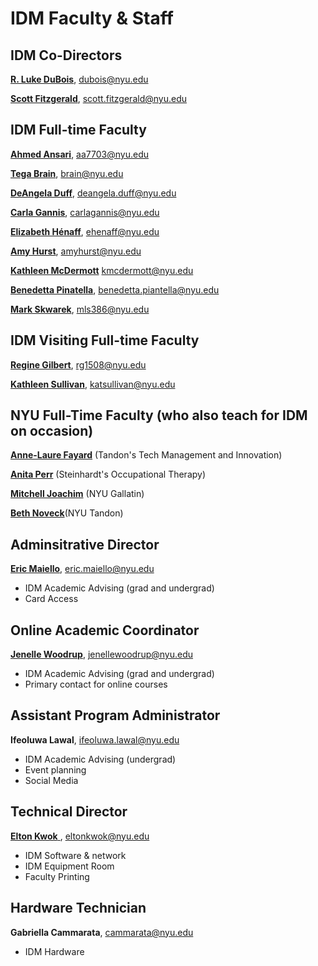 # IDM Faculty & Staff

## IDM Co-Directors

[**R. Luke DuBois**](http://engineering.nyu.edu/people/r-luke-dubois), dubois@nyu.edu

[**Scott Fitzgerald**](http://engineering.nyu.edu/people/scott-fitzgerald), scott.fitzgerald@nyu.edu

## IDM Full-time Faculty

[**Ahmed Ansari**](https://ahmedansari.com), aa7703@nyu.edu

[**Tega Brain**](http://tegabrain.com), brain@nyu.edu

[**DeAngela Duff**](http://www.polishedsolid.com/), deangela.duff@nyu.edu

[**Carla Gannis**](https://www.carlagannis.com), carlagannis@nyu.edu

[**Elizabeth Hénaff**](http://elizabeth-henaff.net), ehenaff@nyu.edu

[**Amy Hurst**](https://amyhurst.com/), amyhurst@nyu.edu

[**Kathleen McDermott**](http://www.kthartic.com/) kmcdermott@nyu.edu

[**Benedetta Pinatella**](https://tisch.nyu.edu/about/directory/itp/1384276453), benedetta.piantella@nyu.edu

[**Mark Skwarek**](http://engineering.nyu.edu/people/mark-skwarek),  mls386@nyu.edu

## IDM Visiting Full-time Faculty

[**Regine Gilbert**](https://reginegilbert.com/), rg1508@nyu.edu

[**Kathleen Sullivan**](http://katsully.com/), katsullivan@nyu.edu

## NYU Full-Time Faculty \(who also teach for IDM on occasion\)

[**Anne-Laure Fayard**](http://engineering.nyu.edu/people/anne-laure-fayard) \(Tandon's Tech Management and Innovation\)

[**Anita Perr**](http://steinhardt.nyu.edu/faculty/Anita_Perr) \(Steinhardt's Occupational Therapy\)

[**Mitchell Joachim**](http://www.archinode.com/) \(NYU Gallatin\)

[**Beth Noveck**](http://www.thegovlab.org/beth-noveck.html)\(NYU Tandon\)

## Adminsitrative Director

[**Eric Maiello**](http://engineering.nyu.edu/people/eric-maiello), eric.maiello@nyu.edu

* IDM Academic Advising (grad and undergrad)
* Card Access

## Online Academic Coordinator

[**Jenelle Woodrup**](https://engineering.nyu.edu/faculty/jenelle-woodrup), jenellewoodrup@nyu.edu

* IDM Academic Advising (grad and undergrad)
* Primary contact for online courses

## Assistant Program Administrator

**Ifeoluwa Lawal**, ifeoluwa.lawal@nyu.edu

* IDM Academic Advising (undergrad)
* Event planning
* Social Media

## Technical Director

[**Elton Kwok** ](http://engineering.nyu.edu/people/elton-kwok), eltonkwok@nyu.edu

* IDM Software & network
* IDM Equipment Room
* Faculty Printing 

## Hardware Technician

**Gabriella Cammarata**, cammarata@nyu.edu

* IDM Hardware
